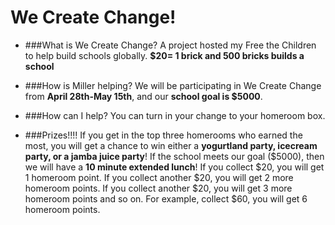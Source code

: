 # We Create Change!

- ###What is We Create Change?
A project hosted my Free the Children to help build schools globally.
**$20= 1 brick and 500 bricks builds a school**


- ###How is Miller helping?
We will be participating in We Create Change from **April 28th-May 15th**, and our **school goal is $5000**. 

- ###How can I help?
You can turn in your change to your homeroom box. 

- ###Prizes!!!!
If you get in the top three homerooms who earned the most, you will get a chance to win either a **yogurtland party, icecream party, or a jamba juice party**!
If the school meets our goal ($5000), then we will have a **10 minute extended lunch**!
If you collect $20, you will get 1 homeroom point. If you collect another $20, you will get 2 more homeroom points. If you collect another $20, you will get 3 more homeroom points and so on. For example, collect $60, you will get 6 homeroom points.